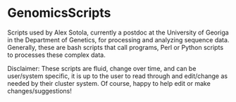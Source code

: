 # GenomicsScripts
Scripts used by Alex Sotola, currently a postdoc at the University of Georiga in the Department of Genetics, for processing and analyzing sequence data. Generally, these are bash scripts that call programs, Perl or Python scripts to processes these complex data. 

Disclaimer: These scripts are fluid, change over time, and can be user/system specific, it is up to the user to read through and edit/change as needed by their cluster system. Of course, happy to help edit or make changes/suggestions! 
